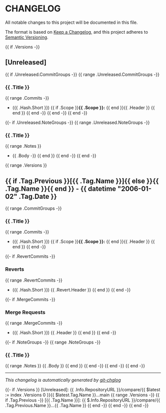 # CHANGELOG

All notable changes to this project will be documented in this file.

The format is based on [Keep a Changelog], and this project adheres to [Semantic Versioning].

{{ if .Versions -}}
## [Unreleased]

{{ if .Unreleased.CommitGroups -}}
{{ range .Unreleased.CommitGroups -}}
### {{ .Title }}
{{ range .Commits -}}
- ({{ .Hash.Short }}) {{ if .Scope }}**{{ .Scope }}:** {{ end }}{{ .Header }}
{{ end }}
{{ end -}}
{{ end -}}
{{ end -}}

{{- if .Unreleased.NoteGroups -}}
{{ range .Unreleased.NoteGroups -}}
### {{ .Title }}
{{ range .Notes }}
- {{ .Body -}}
{{ end }}
{{ end -}}
{{ end -}}

{{ range .Versions }}
## {{ if .Tag.Previous }}[{{ .Tag.Name }}]{{ else }}{{ .Tag.Name }}{{ end }} - {{ datetime "2006-01-02" .Tag.Date }}
{{ range .CommitGroups -}}
### {{ .Title }}
{{ range .Commits -}}
- ({{ .Hash.Short }}) {{ if .Scope }}**{{ .Scope }}:** {{ end }}{{ .Header }}
{{ end }}
{{ end -}}

{{- if .RevertCommits -}}
### Reverts
{{ range .RevertCommits -}}
- ({{ .Hash.Short }}) {{ .Revert.Header }}
{{ end }}
{{ end -}}

{{- if .MergeCommits -}}
### Merge Requests
{{ range .MergeCommits -}}
- ({{ .Hash.Short }}) {{ .Header }}
{{ end }}
{{ end -}}

{{- if .NoteGroups -}}
{{ range .NoteGroups -}}
### {{ .Title }}
{{ range .Notes }}
{{ .Body }}
{{ end }}
{{ end -}}
{{ end -}}
{{ end -}}

---

*This changelog is automatically generated by [git-chglog]*

[Keep a Changelog]: https://keepachangelog.com/en/1.0.0/
[Semantic Versioning]: https://semver.org/spec/v2.0.0.html
[git-chglog]: https://github.com/git-chglog/git-chglog

{{- if .Versions }}
[Unreleased]: {{ .Info.RepositoryURL }}/compare/{{ $latest := index .Versions 0 }}{{ $latest.Tag.Name }}...main
{{ range .Versions -}}
{{ if .Tag.Previous -}}
[{{ .Tag.Name }}]: {{ $.Info.RepositoryURL }}/compare/{{ .Tag.Previous.Name }}...{{ .Tag.Name }}
{{ end -}}
{{ end -}}
{{ end -}}
